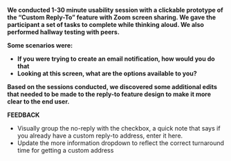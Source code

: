 ﻿**We conducted 1-30 minute usability session with a clickable prototype of the “Custom Reply-To” feature with  Zoom screen sharing. We gave the participant a set of tasks to complete while thinking aloud. We also performed hallway testing with peers.**

**Some scenarios were:**
-   **If you were trying to create an email notification, how would you do that**
-   **Looking at this screen, what are the options available to you?**

**Based on the sessions conducted, we discovered some additional edits that needed to be made to the reply-to feature design to make it more clear to the end user.**

**FEEDBACK**
-   Visually group the no-reply with the checkbox, a quick note that says if you already have a custom reply-to address, enter it here. 
-   Update the more information dropdown to reflect the correct turnaround time for getting a custom address

